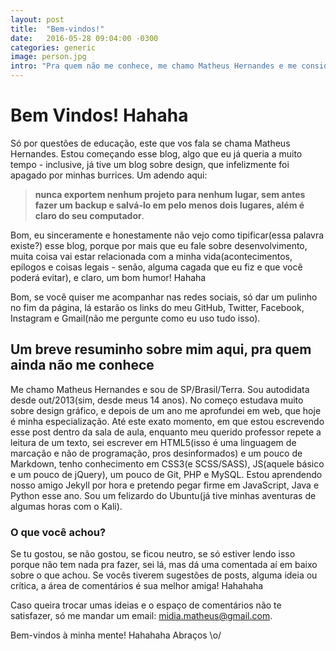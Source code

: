 ```yaml
---
layout: post
title:  "Bem-vindos!"
date:   2016-05-28 09:04:00 -0300
categories: generic
image: person.jpg 
intro: "Pra quem não me conhece, me chamo Matheus Hernandes e me considero um dev full-stack web. Clica aí em baixo para saber um pouco mais sobre mim!"
---
```

# Bem Vindos! Hahaha
Só por questões de educação, este que vos fala se chama Matheus Hernandes. Estou começando esse blog, algo que eu já queria a muito tempo - inclusive, já tive um blog sobre design, que infelizmente foi apagado por minhas burrices. 
Um adendo aqui:

> **nunca exportem nenhum projeto para nenhum lugar, sem antes fazer um backup e salvá-lo em pelo menos dois lugares, além é claro do seu computador**.

Bom, eu sinceramente e honestamente não vejo como tipificar(essa palavra existe?) esse blog, porque por mais que eu fale sobre desenvolvimento, muita coisa vai estar relacionada com a minha vida(acontecimentos, epílogos e coisas legais - senão, alguma cagada que eu fiz e que você poderá evitar), e claro, um bom humor! Hahaha

Bom, se você quiser me acompanhar nas redes  sociais, só dar um pulinho no fim da página, lá estarão os links do meu GitHub, Twitter, Facebook, Instagram e Gmail(não me pergunte como eu uso tudo isso).


## Um breve resuminho sobre mim aqui, pra quem ainda não me conhece

Me chamo Matheus Hernandes e sou de SP/Brasil/Terra. Sou autodidata desde out/2013(sim, desde meus 14 anos). No começo estudava muito sobre design gráfico, e depois de um ano me aprofundei em web, que hoje é minha especialização. Até este exato momento, em que estou escrevendo esse post dentro da sala de aula, enquanto meu querido professor repete a leitura de um texto, sei escrever em HTML5(isso é uma linguagem de marcação e não de programação, pros desinformados) e um pouco de Markdown, tenho conhecimento em CSS3(e SCSS/SASS), JS(aquele básico e um pouco de jQuery), um pouco de Git, PHP e MySQL. Estou aprendendo nosso amigo Jekyll por hora e pretendo pegar firme em JavaScript, Java e Python esse ano. 
Sou um felizardo do Ubuntu(já tive minhas aventuras de algumas horas com o Kali).

### O que você achou?
Se tu gostou, se não gostou, se ficou neutro, se só estiver lendo isso porque não tem nada pra fazer, sei lá, mas dá uma comentada aí em baixo sobre o que achou.
Se vocês tiverem sugestões de posts, alguma ideia ou crítica, a área de comentários é sua melhor amiga! Hahahaha

Caso queira trocar umas ideias e o espaço de comentários não te satisfazer, só me mandar um email: <a href="mailto:midia.matheus@gmail.com" target="_blank">midia.matheus@gmail.com</a>.

Bem-vindos à minha mente! Hahahaha
Abraços \o/